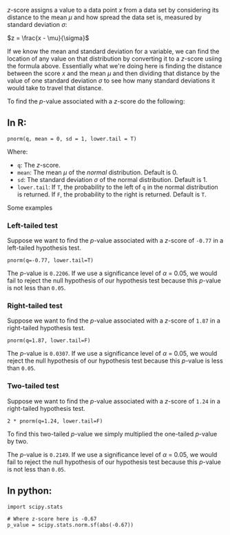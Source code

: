 $z$-score assigns a value to a data point $x$ from a data set by considering its distance to the mean $\mu$ and how spread the data set is, measured by standard deviation $\sigma$:

$z = \frac{x - \mu}{\sigma}$

If we know the mean and standard deviation for a variable, we can find the location of any value on that distribution by converting it to a $z$-score usiing the formula above. Essentially what we're doing here is finding the distance between the score $x$ and the mean $\mu$ and then dividing that distance by the value of one standard deviation $\sigma$ to see how many standard deviations it would take to travel that distance.

To find the $p$-value associated with a $z$-score do the following:

## In R:

`pnorm(q, mean = 0, sd = 1, lower.tail = T)`

Where:
* `q`: The $z$-score. 
* `mean`: The mean $\mu$ of the _normal_ distribution. Default is 0.
* `sd`: The standard deviation $\sigma$ of the normal distribution. Default is 1.
* `lower.tail`: If `T`, the probability to the left of `q` in the normal distribution is returned. If `F`, the probability to the right is returned. Default is `T`.

Some examples

### Left-tailed test
Suppose we want to find the $p$-value associated with a $z$-score of `-0.77` in a left-tailed hypothesis test.

`pnorm(q=-0.77, lower.tail=T)`

The $p$-value is `0.2206`. If we use a significance level of $\alpha$ = 0.05, we would fail to reject the null hypothesis of our hypothesis test because this $p$-value is not less than `0.05`.

### Right-tailed test
Suppose we want to find the $p$-value associated with a $z$-score of `1.87` in a right-tailed hypothesis test.

`pnorm(q=1.87, lower.tail=F)`

The $p$-value is `0.0307`. If we use a significance level of $\alpha$ = 0.05, we would reject the null hypothesis of our hypothesis test because this $p$-value is less than `0.05`.

### Two-tailed test
Suppose we want to find the $p$-value associated with a $z$-score of `1.24` in a right-tailed hypothesis test.

`2 * pnorm(q=1.24, lower.tail=F)`

To find this two-tailed $p$-value we simply multiplied the one-tailed $p$-value by two.

The $p$-value is `0.2149`. If we use a significance level of $\alpha$ = 0.05, we would fail to reject the null hypothesis of our hypothesis test because this $p$-value is not less than `0.05`.


## In python:
```{python}
import scipy.stats

# Where z-score here is -0.67
p_value = scipy.stats.norm.sf(abs(-0.67))

```
